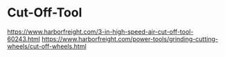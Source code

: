 # Cut-Off-Tool
https://www.harborfreight.com/3-in-high-speed-air-cut-off-tool-60243.html https://www.harborfreight.com/power-tools/grinding-cutting-wheels/cut-off-wheels.html

